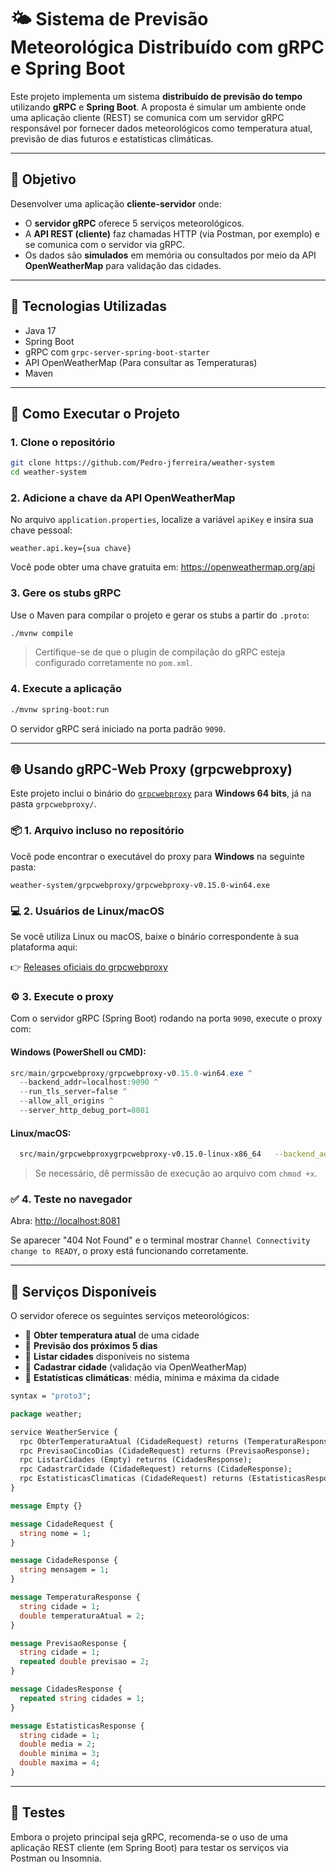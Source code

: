 # 🌤️ Sistema de Previsão Meteorológica Distribuído com gRPC e Spring Boot

Este projeto implementa um sistema **distribuído de previsão do tempo** utilizando **gRPC** e **Spring Boot**. A proposta é simular um ambiente onde uma aplicação cliente (REST) se comunica com um servidor gRPC responsável por fornecer dados meteorológicos como temperatura atual, previsão de dias futuros e estatísticas climáticas.

---

## 🎯 Objetivo

Desenvolver uma aplicação **cliente-servidor** onde:

- O **servidor gRPC** oferece 5 serviços meteorológicos.
- A **API REST (cliente)** faz chamadas HTTP (via Postman, por exemplo) e se comunica com o servidor via gRPC.
- Os dados são **simulados** em memória ou consultados por meio da API **OpenWeatherMap** para validação das cidades.

---

## 🔧 Tecnologias Utilizadas

- Java 17
- Spring Boot
- gRPC com `grpc-server-spring-boot-starter`
- API OpenWeatherMap (Para consultar as Temperaturas)
- Maven

---

## 🚀 Como Executar o Projeto

### 1. Clone o repositório

```bash
git clone https://github.com/Pedro-jferreira/weather-system
cd weather-system
```

### 2. Adicione a chave da API OpenWeatherMap

No arquivo `application.properties`, localize a variável `apiKey` e insira sua chave pessoal:

```properties
weather.api.key={sua chave}
```

Você pode obter uma chave gratuita em: https://openweathermap.org/api

### 3. Gere os stubs gRPC

Use o Maven para compilar o projeto e gerar os stubs a partir do `.proto`:

```bash
./mvnw compile
```

> Certifique-se de que o plugin de compilação do gRPC esteja configurado corretamente no `pom.xml`.

### 4. Execute a aplicação

```bash
./mvnw spring-boot:run
```

O servidor gRPC será iniciado na porta padrão `9090`.

---
## 🌐 Usando gRPC-Web Proxy (grpcwebproxy)

Este projeto inclui o binário do [`grpcwebproxy`](https://github.com/improbable-eng/grpc-web/tree/master/go/grpcwebproxy) para **Windows 64 bits**, já na pasta `grpcwebproxy/`.

### 📦 1. Arquivo incluso no repositório

Você pode encontrar o executável do proxy para **Windows** na seguinte pasta:

```
weather-system/grpcwebproxy/grpcwebproxy-v0.15.0-win64.exe
```

### 💻 2. Usuários de Linux/macOS

Se você utiliza Linux ou macOS, baixe o binário correspondente à sua plataforma aqui:

👉 [Releases oficiais do grpcwebproxy](https://github.com/improbable-eng/grpc-web/releases)

### ⚙️ 3. Execute o proxy

Com o servidor gRPC (Spring Boot) rodando na porta `9090`, execute o proxy com:

#### Windows (PowerShell ou CMD):

```powershell
src/main/grpcwebproxy/grpcwebproxy-v0.15.0-win64.exe ^
  --backend_addr=localhost:9090 ^
  --run_tls_server=false ^
  --allow_all_origins ^
  --server_http_debug_port=8081
```

#### Linux/macOS:

```bash
  src/main/grpcwebproxygrpcwebproxy-v0.15.0-linux-x86_64   --backend_addr=localhost:9090   --run_tls_server=false   --allow_all_origins   --server_http_debug_port=8081
```

> Se necessário, dê permissão de execução ao arquivo com `chmod +x`.

### ✅ 4. Teste no navegador

Abra: [http://localhost:8081](http://localhost:8081)

Se aparecer "404 Not Found" e o terminal mostrar `Channel Connectivity change to READY`, o proxy está funcionando corretamente.

---

## 📌 Serviços Disponíveis

O servidor oferece os seguintes serviços meteorológicos:

- 🔸 **Obter temperatura atual** de uma cidade
- 🔸 **Previsão dos próximos 5 dias**
- 🔸 **Listar cidades** disponíveis no sistema
- 🔸 **Cadastrar cidade** (validação via OpenWeatherMap)
- 🔸 **Estatísticas climáticas**: média, mínima e máxima da cidade


```protobuf
syntax = "proto3";

package weather;

service WeatherService {
  rpc ObterTemperaturaAtual (CidadeRequest) returns (TemperaturaResponse);
  rpc PrevisaoCincoDias (CidadeRequest) returns (PrevisaoResponse);
  rpc ListarCidades (Empty) returns (CidadesResponse);
  rpc CadastrarCidade (CidadeRequest) returns (CidadeResponse);
  rpc EstatisticasClimaticas (CidadeRequest) returns (EstatisticasResponse);
}

message Empty {}

message CidadeRequest {
  string nome = 1;
}

message CidadeResponse {
  string mensagem = 1;
}

message TemperaturaResponse {
  string cidade = 1;
  double temperaturaAtual = 2;
}

message PrevisaoResponse {
  string cidade = 1;
  repeated double previsao = 2;
}

message CidadesResponse {
  repeated string cidades = 1;
}

message EstatisticasResponse {
  string cidade = 1;
  double media = 2;
  double minima = 3;
  double maxima = 4;
}
```
---

## 🧪 Testes

Embora o projeto principal seja gRPC, recomenda-se o uso de uma aplicação REST cliente (em Spring Boot) para testar os serviços via Postman ou Insomnia.
